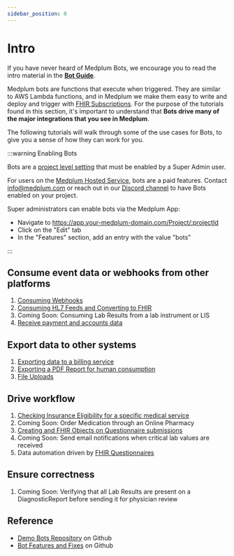```yaml
---
sidebar_position: 0
---
```


# Intro

If you have never heard of Medplum Bots, we encourage you to read the intro material in the [**Bot Guide**](./bots/bot-basics).

Medplum bots are functions that execute when triggered. They are similar to AWS Lambda functions, and in Medplum we make them easy to write and deploy and trigger with [FHIR Subscriptions](/docs/subscriptions). For the purpose of the tutorials found in this section, it's important to understand that **Bots drive many of the major integrations that you see in Medplum**.

The following tutorials will walk through some of the use cases for Bots, to give you a sense of how they can work for you.

:::warning Enabling Bots

Bots are a [project level setting](/docs/access/projects#settings) that must be enabled by a Super Admin user.

For users on the [Medplum Hosted Service](/pricing), bots are a paid features. Contact info@medplum.com or reach out in our [Discord channel](https://discord.gg/medplum) to have Bots enabled on your project.

Super administrators can enable bots via the Medplum App:

- Navigate to https://app.your-medplum-domain.com/Project/:projectId
- Click on the "Edit" tab
- In the "Features" section, add an entry with the value "bots"

:::

## Consume event data or webhooks from other platforms

1. [Consuming Webhooks](consuming-webhooks.md)
2. [Consuming HL7 Feeds and Converting to FHIR](hl7-into-fhir.md)
3. Coming Soon: Consuming Lab Results from a lab instrument or LIS
4. [Receive payment and accounts data](https://github.com/medplum/medplum-demo-bots/tree/main/src/examples/stripe-bots)

## Export data to other systems

1. [Exporting data to a billing service](https://github.com/medplum/medplum-demo-bots/tree/main/src/examples/candid-health)
2. [Exporting a PDF Report for human consumption](creating-a-pdf.md)
3. [File Uploads](file-uploads.md)

## Drive workflow

1. [Checking Insurance Eligibility for a specific medical service](insurance-eligibility-check.md)
2. Coming Soon: Order Medication through an Online Pharmacy
3. [Creating and FHIR Objects on Questionnaire submissions](./bot-for-questionnaire-response/bot-for-questionnaire-response.md)
4. Coming Soon: Send email notifications when critical lab values are received
5. Data automation driven by [FHIR Questionnaires](/docs/bots/bot-for-questionnaire-response)

## Ensure correctness

1. Coming Soon: Verifying that all Lab Results are present on a DiagnosticReport before sending it for physician review

## Reference

- [Demo Bots Repository](https://github.com/medplum/medplum-demo-bots) on Github
- [Bot Features and Fixes](https://github.com/medplum/medplum/pulls?q=is%3Apr+label%3Abots) on Github
